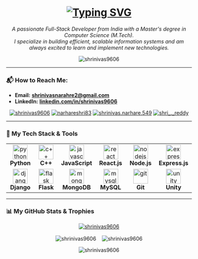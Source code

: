 <h1 align="center">
  <a href="https://git.io/typing-svg">
    <img src="https://readme-typing-svg.demolab.com?font=Fira+Code&weight=700&size=32&pause=1000&color=30A3DC&center=true&vCenter=true&width=435&lines=Hi+there%2C+I'm+Shrinivas+Narhare+%F0%9F%91%8B" alt="Typing SVG" />
  </a>
</h1>

<p align="center">
  <em>A passionate Full-Stack Developer from India with a Master's degree in Computer Science (M.Tech).<br>
  I specialize in building efficient, scalable information systems and am always excited to learn and implement new technologies.
  </em>
</p>

<p align="center">
  <img src="https://komarev.com/ghpvc/?username=shrinivas9606&label=PROFILE+VIEWS&color=30A3DC&style=for-the-badge" alt="shrinivas9606" />
</p>

---

### 📬 How to Reach Me:
-   **Email:** **shrinivasnarahre2@gmail.com**
-   **LinkedIn:** **[linkedin.com/in/shrinivas9606](https://linkedin.com/in/shrinivas9606)**

<p align="center">
  <a href="https://linkedin.com/in/shrinivas9606" target="_blank"><img src="https://img.shields.io/badge/LinkedIn-0077B5?style=for-the-badge&logo=linkedin&logoColor=white" alt="shrinivas9606"/></a>
  <a href="https://twitter.com/narhareshri83" target="_blank"><img src="https://img.shields.io/badge/Twitter-1DA1F2?style=for-the-badge&logo=twitter&logoColor=white" alt="narhareshri83"/></a>
  <a href="https://www.facebook.com/shrinivas.narhare.549" target="_blank"><img src="https://img.shields.io/badge/Facebook-1877F2?style=for-the-badge&logo=facebook&logoColor=white" alt="shrinivas.narhare.549"/></a>
  <a href="https://instagram.com/shri_._reddy" target="_blank"><img src="https://img.shields.io/badge/Instagram-E4405F?style=for-the-badge&logo=instagram&logoColor=white" alt="shri_._reddy"/></a>
</p>

---

### 🚀 My Tech Stack & Tools

<table>
  <tr>
    <td align="center" width="120">
      <img src="https://cdn.jsdelivr.net/gh/devicons/devicon/icons/python/python-original.svg" height="40" alt="python logo"  />
      <br><strong>Python</strong>
    </td>
    <td align="center" width="120">
      <img src="https://cdn.jsdelivr.net/gh/devicons/devicon/icons/cplusplus/cplusplus-original.svg" height="40" alt="c++ logo"  />
      <br><strong>C++</strong>
    </td>
    <td align="center" width="120">
      <img src="https://cdn.jsdelivr.net/gh/devicons/devicon/icons/javascript/javascript-original.svg" height="40" alt="javascript logo"  />
      <br><strong>JavaScript</strong>
    </td>
    <td align="center" width="120">
      <img src="https://cdn.jsdelivr.net/gh/devicons/devicon/icons/react/react-original.svg" height="40" alt="react logo"  />
      <br><strong>React.js</strong>
    </td>
    <td align="center" width="120">
      <img src="https://cdn.jsdelivr.net/gh/devicons/devicon/icons/nodejs/nodejs-original.svg" height="40" alt="nodejs logo"  />
      <br><strong>Node.js</strong>
    </td>
    <td align="center" width="120">
      <img src="https://cdn.jsdelivr.net/gh/devicons/devicon/icons/express/express-original-wordmark.svg" height="40" alt="express logo"  />
      <br><strong>Express.js</strong>
    </td>
  </tr>
  <tr>
    <td align="center" width="120">
      <img src="https://cdn.jsdelivr.net/gh/devicons/devicon@latest/icons/django/django-plain.svg" height="40" alt="django"/>
      <br><strong>Django</strong>
    </td>
    <td align="center" width="120">
      <img src="https://cdn.jsdelivr.net/gh/devicons/devicon@latest/icons/flask/flask-original.svg" height="40" alt="flask"/>
      <br><strong>Flask</strong>
    </td>
    <td align="center" width="120">
      <img src="https://cdn.jsdelivr.net/gh/devicons/devicon/icons/mongodb/mongodb-original.svg" height="40" alt="mongodb logo"  />
      <br><strong>MongoDB</strong>
    </td>
    <td align="center" width="120">
      <img src="https://cdn.jsdelivr.net/gh/devicons/devicon@latest/icons/mysql/mysql-original.svg" height="40" alt="mysql"/>
      <br><strong>MySQL</strong>
    </td>
     <td align="center" width="120">
      <img src="https://cdn.jsdelivr.net/gh/devicons/devicon@latest/icons/git/git-original.svg" height="40" alt="git"/>
      <br><strong>Git</strong>
    </td>
    <td align="center" width="120">
      <img src="https://cdn.jsdelivr.net/gh/devicons/devicon@latest/icons/unity/unity-original-wordmark.svg" height="40" alt="unity"/>
      <br><strong>Unity</strong>
    </td>
  </tr>
</table>

---

### 📊 My GitHub Stats & Trophies

<p align="center">
  <a href="https://github.com/ryo-ma/github-profile-trophy">
    <img src="https://github-profile-trophy.vercel.app/?username=shrinivas9606&theme=dracula&column=7&margin-w=15&margin-h=15" alt="shrinivas9606" />
  </a>
</p>

<p align="center">
  <img align="center" src="https://github-readme-stats.vercel.app/api?username=shrinivas9606&show_icons=true&theme=tokyonight&border_color=30A3DC&title_color=30A3DC&text_color=FFF" alt="shrinivas9606" />
  &nbsp;&nbsp;
  <img align="center" src="https://github-readme-stats.vercel.app/api/top-langs/?username=shrinivas9606&layout=compact&theme=tokyonight&border_color=30A3DC&title_color=30A3DC&text_color=FFF" alt="shrinivas9606" />
</p>

<p align="center">
  <img align="center" src="https://github-readme-streak-stats.herokuapp.com/?user=shrinivas9606&theme=dark&background=0D1117&border=30A3DC&date_format=M%20j%5B%2C%20Y%5D" alt="shrinivas9606" />
</p>
